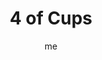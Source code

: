 ---
# basics
title     		 : "4 of Cups"
token					 : 'cups-04'
card_type			 : '' # major, minor, court
layout				 : "tarot-card"
author    		 : 'me'
one_liner 		 : "Boredom, listlessness, lethargy, stability, ingratitude"
alt_names			 : ['Luxury', 'Apathy']
images				 : ['/assets/images/tarot/rws/rw-cups-04.jpg']
keywords			 : ['boredom', 'listlessness', 'lethargy', 'stability', 'ingratitude']
url						 : 'tarot/cards/cups-04'
aliases				 : []

# password: 'foolish journey'
dropbox				 : 'https://www.dropbox.com/sh/v5d87bwk2mvulrk/AADma4EKx45uEhS71tnk9yfca?dl=0'

meaning_light  : "Maintaining your emotional stability. Refusing to give in to overwhelming emotions. Appreciating what you have and refusing to take it for granted. Seeing the value of long-term commitments."

meaning_shadow : "Being bored. Daydreaming at the expense of your work. Refusing to be engaged by opportunity. Taking people and relationships for granted. Ignoring romantic or spiritual opportunities. Spurning inspiration. Feeling everything should stay “just like it is!”"

# more detail
correspondence_planet 			: "Moon"
correspondence_astrological : "Cancer"
correspondence_affirmation  : "I appreciate what I’ve been given."
correspondence_story 				: "For right or wrong, the main character refuses to re-evaluate his or her feelings about an important person or issue. Alternatively, the main character suffers from boredom."

advice_relationships 	 : "Without adequate attention, even the best relationships grow stale over time. Reignite the spark. Rediscover what brought you together. If on your own and unhappy about it, don’t play the victim: get back in the game."

advice_work 					 : "Bored? It’s time to ask for new challenges. When work fails to fulfill us, it quickly becomes drudgery. There’s always plenty to do. You can shatter inertia by just getting started. Take that first step; others will follow."

advice_spirituality 	 : "Unless you tap into a fresh reservoir, your spiritual well will eventually run dry. Replenish your Spirit with a dip into new experiences: meditation, drumming, fasting. Open yourself to new possibilities."

advice_personal_growth : "Boredom and ingratitude blind us to new opportunities. Don’t fall into this trap! Alter your routine. Try new foods. Dress in different colors. Break the mold, and you’ll never stop growing."

advice_fortune_telling : "A lover is getting restless. Find out what he or she needs, or new opportunities may lure your partner away."

questions	: ["The figure already possesses three familiar, comforting cups. What emotional or spiritual resource are you fixated on to the point that they might blind you to other opportunities out there?", "How might focusing on pleasure yet to come help you deal with the less attractive, less engaging responsibilities you face today?", "How can I use this “downtime” to my best advantage?", "How can I show my partner that I don’t take him or her for granted?", "To what extent is my mood blinding me to new opportunities?"]

# referenced in the symbols.toml data file
symbols	  : ['4', 'cups', 'extended-cup', 'hand-of-god']

# metadata
suppress_topnav : true
related_cards 	: []

---